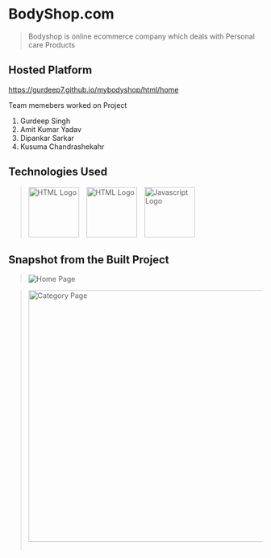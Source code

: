# BodyShop.com

>Bodyshop is online ecommerce company which deals with Personal care Products

## Hosted Platform

https://gurdeep7.github.io/mybodyshop/html/home

Team memebers worked on Project
1. Gurdeep Singh
2. Amit Kumar Yadav
3. Dipankar Sarkar
4. Kusuma Chandrashekahr

## Technologies Used
> <img src = "https://i.stack.imgur.com/PgcSR.png" width = "100" height = "100" alt = "HTML Logo"/>
> &ensp; <img src = "https://upload.wikimedia.org/wikipedia/commons/thumb/d/d5/CSS3_logo_and_wordmark.svg/1200px-CSS3_logo_and_wordmark.svg.png" width = "100" height = "100" alt ="HTML Logo"/>
> &ensp; <img src = "https://cdn.iconscout.com/icon/free/png-256/javascript-2752148-2284965.png" width = "100" height = "100" alt = "Javascript Logo">

## Snapshot from the Built Project

> <img src = "images/homePage" alt = "Home Page" /> &emsp;


> <img src = "images/homePage" style="width:500px" alt = "Category Page" /> &emsp;
<!-- > <img src = "https://drive.google.com/uc?export=view&id=10YcJbGyl7ZEDGSV2tD3EhAyL-Q2Ic0dN" alt = "Cart Page" /> &emsp;
> <img src = "https://drive.google.com/uc?export=view&id=10RoK7ihO4B_3Jc-HjtDaBBdbXQC8Ees0" alt = "Login PAge" /> &emsp;uc?export=view&ida
> <img src = "https://drive.google.com/uc?export=view&id=10b2IRFVIwBeGe1m7pvmQULxwoTrV92QE" alt = "Registration PAge" /> &emsp;
> <img src = "https://drive.google.com/uc?export=view&id=10UEH7QtLZ9uLk318DLc6R7IgUD33Jx5n" alt = "Checkout Page" /> &emsp; -->


